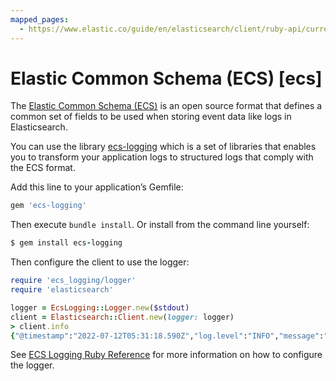```yaml
---
mapped_pages:
  - https://www.elastic.co/guide/en/elasticsearch/client/ruby-api/current/ecs.html
---
```


# Elastic Common Schema (ECS) [ecs]

The [Elastic Common Schema (ECS)](ecs://reference/index.md) is an open source format that defines a common set of fields to be used when storing event data like logs in Elasticsearch.

You can use the library [ecs-logging](https://github.com/elastic/ecs-logging-ruby) which is a set of libraries that enables you to transform your application logs to structured logs that comply with the ECS format.

Add this line to your application’s Gemfile:

```ruby
gem 'ecs-logging'
```

Then execute `bundle install`. Or install from the command line yourself:

```ruby
$ gem install ecs-logging
```

Then configure the client to use the logger:

```ruby
require 'ecs_logging/logger'
require 'elasticsearch'

logger = EcsLogging::Logger.new($stdout)
client = Elasticsearch::Client.new(logger: logger)
> client.info
{"@timestamp":"2022-07-12T05:31:18.590Z","log.level":"INFO","message":"GET http://localhost:9200/ [status:200, request:0.009s, query:n/a]","ecs.version":"1.4.0"}...
```

See [ECS Logging Ruby Reference](ecs-logging-ruby://reference/index.md) for more information on how to configure the logger.

